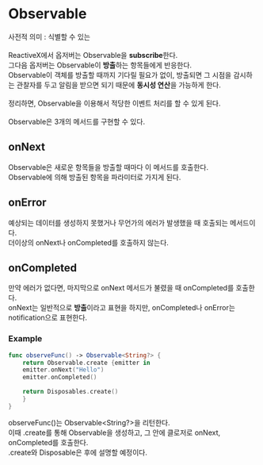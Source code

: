 # Observable

사전적 의미 : 식별할 수 있는<br/>
<br/>
ReactiveX에서 옵저버는 Observable을 **subscribe**한다.<br/>
그다음 옵저버는 Observable이 **방출**하는 항목들에게 반응한다.<br/>
Observable이 객체를 방출할 때까지 기다릴 필요가 없이, 방출되면 그 시점을 감시하는 관찰자를 두고 알림을 받으면 되기 때문에 **동시성 연산**을 가능하게 한다.<br/>
<br/>
정리하면, Observable을 이용해서 적당한 이벤트 처리를 할 수 있게 된다.<br/>
<br/>
Observable은 3개의 메서드를 구현할 수 있다.<br/>

## onNext

Observable은 새로운 항목들을 방출할 때마다 이 메서드를 호출한다.<br/>
Observable에 의해 방출된 항목을 파라미터로 가지게 된다.<br/>

## onError

예상되는 데이터를 생성하지 못했거나 무언가의 에러가 발생했을 때 호출되는 메서드이다.<br/>
더이상의 onNext나 onCompleted를 호출하지 않는다.<br/>

## onCompleted

만약 에러가 없다면, 마지막으로 onNext 메서드가 불렸을 때 onCompleted를 호출한다.<br/>
onNext는 일반적으로 **방출**이라고 표현을 하지만, onCompleted나 onError는 notification으로 표현한다.<br/>

### Example

```swift
func observeFunc() -> Observable<String?> {
    return Observable.create {emitter in
	emitter.onNext("Hello")
	emitter.onCompleted()

	return Disposables.create()
    }
}
```

observeFunc()는 Observable<String?>을 리턴한다.<br/>
이때 .create를 통해 Observable을 생성하고, 그 안에 클로저로 onNext, onCompleted를 호출한다.<br/>
.create와 Disposable은 후에 설명할 예정이다.<br/>
